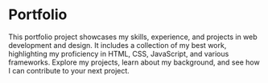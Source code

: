 # Portfolio
This portfolio project showcases my skills, experience, and projects in web development and design. It includes a collection of my best work, highlighting my proficiency in HTML, CSS, JavaScript, and various frameworks. Explore my projects, learn about my background, and see how I can contribute to your next project.
